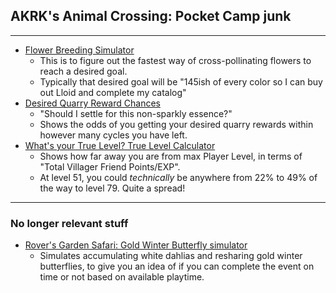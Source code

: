 ## AKRK's Animal Crossing: Pocket Camp junk

---

* [Flower Breeding Simulator](https://akrk-acpc.github.io/flower_breeding_simulator/index.html)
  - This is to figure out the fastest way of cross-pollinating flowers to reach a desired goal.
  - Typically that desired goal will be "145ish of every color so I can buy out Lloid and complete my catalog"
* [Desired Quarry Reward Chances](https://akrk-acpc.github.io/quarry/index.html)
  - "Should I settle for this non-sparkly essence?"
  - Shows the odds of you getting your desired quarry rewards within however many cycles you have left. 
* [What's your True Level? True Level Calculator](https://akrk-acpc.github.io/true_level/index.html)
  - Shows how far away you are from max Player Level, in terms of "Total Villager Friend Points/EXP".
  - At level 51, you could *technically* be anywhere from 22% to 49% of the way to level 79. Quite a spread!

---
### No longer relevant stuff

- [Rover's Garden Safari: Gold Winter Butterfly simulator](https://akrk-acpc.github.io/rover_gold_winter_simulator/index.html)
  * Simulates accumulating white dahlias and resharing gold winter butterflies, to give you an idea of if you can complete the event on time or not based on available playtime.
